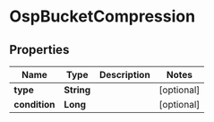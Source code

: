 # OspBucketCompression

## Properties
Name | Type | Description | Notes
------------ | ------------- | ------------- | -------------
**type** | **String** |  |  [optional]
**condition** | **Long** |  |  [optional]
